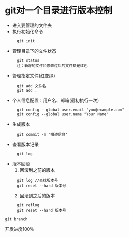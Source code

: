 # git对一个目录进行版本控制
+ 进入要管理的文件夹
+ 执行初始化命令  
  ```
    git init
  ```
+ 管理目录下的文件状态  
  ```
    git status    
    注：新增的文件和修改过后的文件都是红色
  ```   
+ 管理指定文件(红变绿)
  ```
    git add 文件名  
    git add .
  ```
+ 个人信息配置：用户名、邮箱(最初执行一次)
  ```
    git config --global user.email "you@example.com"  
    git config --global user.name "Your Name"
  ``` 
+ 生成版本
  ```
    git commit -m '描述信息'
  ```
+ 查看版本记录
  ```
    git log
  ```
- 版本回滚  
  1. 回滚到之前的版本
  ```
    git log //查找版本号
    git reset --hard 版本号
  ``` 
  2.  回滚到之后的版本
  ```
    git reflog
    git reset --hard 版本号
  ```


`git branch`

开发进度100%

